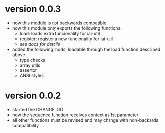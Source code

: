 # version 0.0.3
  - now this module is not backwards compatible
  - now this module only exports the following functions:
    * load: loads extra funcionality for iai-util
    * register: register a new funcionality for iai-util
    * _see docs for details_
  - added the following mods, loadable through the load function described above
    * type checks
    * array utils
    * assertor
    * ANSI styles
    

# version 0.0.2
  - started the CHANGELOG
  - now the sequence function receives context as 1st parameter
  - all other functions must be revised and may change with non-backards compatibility
